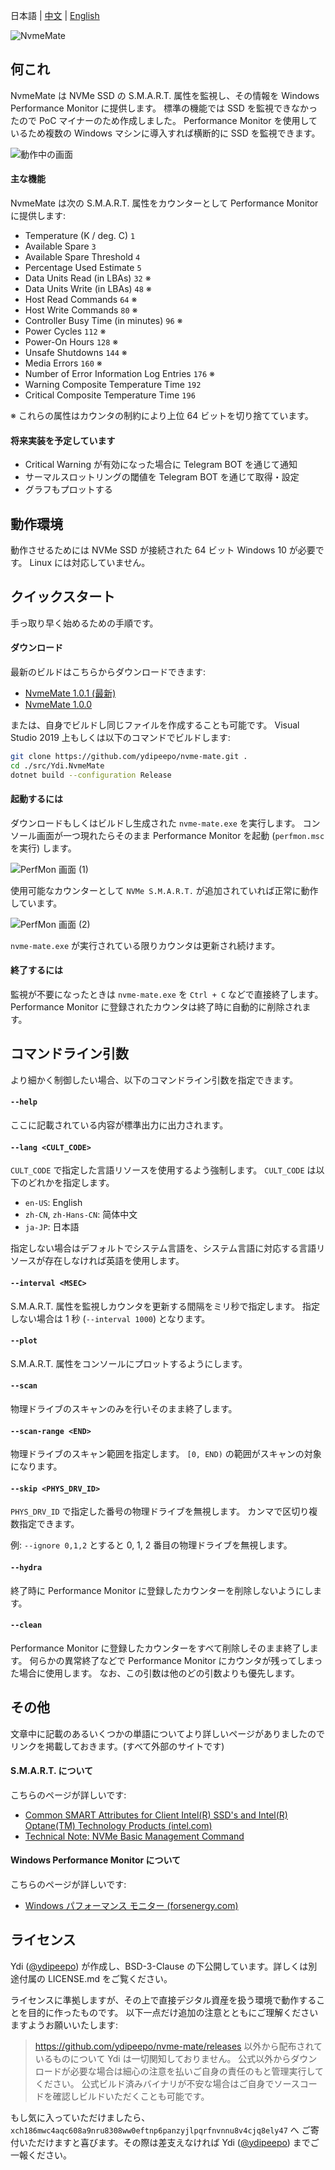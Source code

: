 ﻿日本語 | [中文](https://github.com/ydipeepo/nvme-mate/blob/master/README.zh-CN.md) | [English](https://github.com/ydipeepo/nvme-mate/blob/master/README.en-US.md)



![NvmeMate](https://github.com/ydipeepo/nvme-mate/raw/master/doc/super-ultra-great-logo.png)





## 何これ

NvmeMate は NVMe SSD の S.M.A.R.T. 属性を監視し、その情報を Windows Performance Monitor に提供します。
標準の機能では SSD を監視できなかったので PoC マイナーのため作成しました。
Performance Monitor を使用しているため複数の Windows マシンに導入すれば横断的に SSD を監視できます。



![動作中の画面](https://raw.githubusercontent.com/ydipeepo/nvme-mate/master/doc/nvme-mate.gif)



#### 主な機能

NvmeMate は次の S.M.A.R.T. 属性をカウンターとして Performance Monitor に提供します:

* Temperature (K / deg. C) `1`
* Available Spare `3`
* Available Spare Threshold `4`
* Percentage Used Estimate `5`
* Data Units Read (in LBAs) `32` ※
* Data Units Write (in LBAs) `48` ※
* Host Read Commands `64` ※
* Host Write Commands `80` ※
* Controller Busy Time (in minutes) `96` ※
* Power Cycles `112` ※
* Power-On Hours `128` ※
* Unsafe Shutdowns `144` ※
* Media Errors `160` ※
* Number of Error Information Log Entries `176` ※
* Warning Composite Temperature Time `192`
* Critical Composite Temperature Time `196`

※ これらの属性はカウンタの制約により上位 64 ビットを切り捨てています。



#### 将来実装を予定しています

- Critical Warning が有効になった場合に Telegram BOT を通じて通知
- サーマルスロットリングの閾値を Telegram BOT を通じて取得・設定
- グラフもプロットする





## 動作環境

動作させるためには NVMe SSD が接続された 64 ビット Windows 10 が必要です。
Linux には対応していません。







## クイックスタート

手っ取り早く始めるための手順です。



#### ダウンロード

最新のビルドはこちらからダウンロードできます:

* [NvmeMate 1.0.1 (最新)](https://github.com/ydipeepo/nvme-mate/releases/tag/1.0.1)
* [NvmeMate 1.0.0](https://github.com/ydipeepo/nvme-mate/releases/tag/1.0.0)

または、自身でビルドし同じファイルを作成することも可能です。
Visual Studio 2019 上もしくは以下のコマンドでビルドします:

```bash
git clone https://github.com/ydipeepo/nvme-mate.git .
cd ./src/Ydi.NvmeMate
dotnet build --configuration Release
```



#### 起動するには

ダウンロードもしくはビルドし生成された `nvme-mate.exe` を実行します。
コンソール画面が一つ現れたらそのまま Performance Monitor を起動 (`perfmon.msc` を実行) します。

![PerfMon 画面 (1)](https://raw.githubusercontent.com/ydipeepo/nvme-mate/master/doc/perfmon-1.png)

使用可能なカウンターとして `NVMe S.M.A.R.T.` が追加されていれば正常に動作しています。

![PerfMon 画面 (2)](https://raw.githubusercontent.com/ydipeepo/nvme-mate/master/doc/perfmon-2.png)

`nvme-mate.exe` が実行されている限りカウンタは更新され続けます。



#### 終了するには

監視が不要になったときは `nvme-mate.exe` を `Ctrl + C` などで直接終了します。
Performance Monitor に登録されたカウンタは終了時に自動的に削除されます。







## コマンドライン引数

より細かく制御したい場合、以下のコマンドライン引数を指定できます。



#### `--help`

ここに記載されている内容が標準出力に出力されます。



#### `--lang <CULT_CODE>`

`CULT_CODE` で指定した言語リソースを使用するよう強制します。
`CULT_CODE` は以下のどれかを指定します。

* `en-US`: English
* `zh-CN`, `zh-Hans-CN`: 简体中文
* `ja-JP`: 日本語

指定しない場合はデフォルトでシステム言語を、システム言語に対応する言語リソースが存在しなければ英語を使用します。



#### `--interval <MSEC>`

S.M.A.R.T. 属性を監視しカウンタを更新する間隔をミリ秒で指定します。
指定しない場合は 1 秒 (`--interval 1000`) となります。



#### `--plot`

S.M.A.R.T. 属性をコンソールにプロットするようにします。



#### `--scan`

物理ドライブのスキャンのみを行いそのまま終了します。



#### `--scan-range <END>`

物理ドライブのスキャン範囲を指定します。
`[0, END)` の範囲がスキャンの対象になります。



#### `--skip <PHYS_DRV_ID>`

`PHYS_DRV_ID` で指定した番号の物理ドライブを無視します。
カンマで区切り複数指定できます。

例: `--ignore 0,1,2` とすると 0, 1, 2 番目の物理ドライブを無視します。



#### `--hydra`

終了時に Performance Monitor に登録したカウンターを削除しないようにします。



#### `--clean`

Performance Monitor に登録したカウンターをすべて削除しそのまま終了します。
何らかの異常終了などで Performance Monitor にカウンタが残ってしまった場合に使用します。
なお、この引数は他のどの引数よりも優先します。







## その他

文章中に記載のあるいくつかの単語についてより詳しいページがありましたのでリンクを掲載しておきます。(すべて外部のサイトです)



#### S.M.A.R.T. について

こちらのページが詳しいです:

* [Common SMART Attributes for Client Intel(R) SSD's and Intel(R) Optane(TM) Technology Products (intel.com)](https://www.intel.com/content/www/us/en/support/articles/000056596/memory-and-storage.html)
* [Technical Note: NVMe Basic Management Command](https://www.nvmexpress.org/wp-content/uploads/NVMe_Management_-_Technical_Note_on_Basic_Management_Command.pdf)


#### Windows Performance Monitor について

こちらのページが詳しいです:

* [Windows パフォーマンス モニター (forsenergy.com)](https://forsenergy.com/ja-jp/perfmon/html/53582ab0-24a0-411c-9c7a-7b2466741699.htm)







## ライセンス

Ydi ([@ydipeepo](https://twitter.com/ydipeepo)) が作成し、BSD-3-Clause の下公開しています。詳しくは別途付属の LICENSE.md をご覧ください。

ライセンスに準拠しますが、その上で直接デジタル資産を扱う環境で動作することを目的に作ったものです。
以下一点だけ追加の注意とともにご理解くださいますようお願いいたします:

> https://github.com/ydipeepo/nvme-mate/releases 以外から配布されているものについて Ydi は一切関知しておりません。
> 公式以外からダウンロードが必要な場合は細心の注意を払いご自身の責任のもと管理実行してください。
> 公式ビルド済みバイナリが不安な場合はご自身でソースコードを確認しビルドいただくことも可能です。







もし気に入っていただけましたら、`xch186mwc4aqc608a9nru8308ww0eftnp6panzyjlpqrfnvnnu8v4cjq8ely47` へ
ご寄付いただけますと喜びます。その際は差支えなければ Ydi ([@ydipeepo](https://twitter.com/ydipeepo)) までご一報ください。

